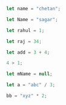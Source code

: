 ```js
let name = "chetan";
```

```js
let Name = "sagar";
```

```js
let rahul = 1;
```

```js
let raj = 34;
```

```js
let add = 3 + 4;
```

```js
4 > 1;
```

```js
let mName = null;
```

```js
let a = "abc" / 3;
```

```js
bb = "xyz" * 2;
```
